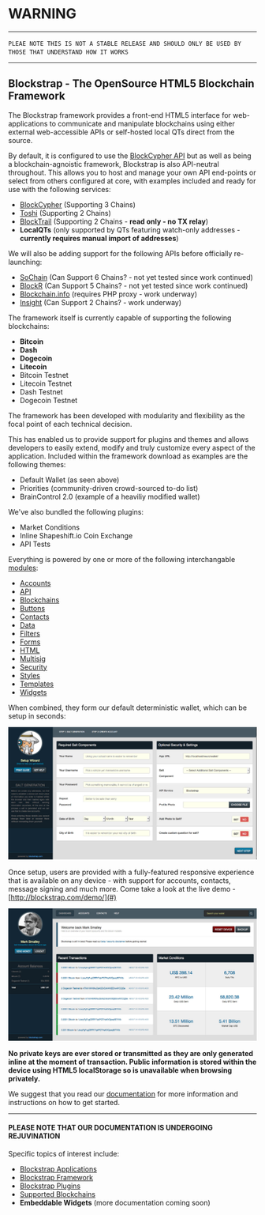 # WARNING
----------

`PLEAE NOTE THIS IS NOT A STABLE RELEASE AND SHOULD ONLY BE USED BY THOSE THAT UNDERSTAND HOW IT WORKS`

---------------------------------------------------------

## Blockstrap - The OpenSource HTML5 Blockchain Framework

The Blockstrap framework provides a front-end HTML5 interface for web-applications to communicate and manipulate blockchains using either external web-accessible APIs or self-hosted local QTs direct from the source.

By default, it is configured to use the [BlockCypher API](http://blocksypher.com) but as well as being a blockchain-agnoistic framework, Blockstrap is also API-neutral throughout. This allows you to host and manage your own API end-points or select from others configured at core, with examples included and ready for use with the following services:

* [BlockCypher](http://blockcypher.com) (Supporting 3 Chains)
* [Toshi](http://toshi.io) (Supporting 2 Chains)
* [BlockTrail](http://blocktrail.com) (Supporting 2 Chains - __read only - no TX relay__)
* __LocalQTs__ (only supported by QTs featuring watch-only addresses - __currently requires manual import of addresses__)

We will also be adding support for the following APIs before officially re-launching:

* [SoChain](http://chain.so) (Can Support 6 Chains? - not yet tested since work continued)
* [BlockR](http://blockr.io) (Can Support 5 Chains? - not yet tested since work continued)
* [Blockchain.info](http://blockchain.info) (requires PHP proxy - work underway)
* [Insight](http://insight.is) (Can Support 2 Chains? - work underway)

The framework itself is currently capable of supporting the following blockchains:

* __Bitcoin__
* __Dash__
* __Dogecoin__
* __Litecoin__
* Bitcoin Testnet
* Litecoin Testnet
* Dash Testnet
* Dogecoin Testnet

The framework has been developed with modularity and flexibility as the focal point of each technical decision. 

This has enabled us to provide support for plugins and themes and allows developers to easily extend, modify and truly customize every aspect of the application. Included within the framework download as examples are the following themes:

* Default Wallet (as seen above)
* Priorities (community-driven crowd-sourced to-do list)
* BrainControl 2.0 (example of a heaviliy modified wallet)

We've also bundled the following plugins:

* Market Conditions
* Inline Shapeshift.io Coin Exchange
* API Tests

Everything is powered by one or more of the following interchangable [modules](docs/en/framework/modules/):

* [Accounts](docs/en/framework/modules/accounts/)
* [API](docs/en/framework/modules/api/)
* [Blockchains](docs/en/framework/modules/blockchains/)
* [Buttons](docs/en/framework/modules/buttons/)
* [Contacts](docs/en/framework/modules/contacts/)
* [Data](docs/en/framework/modules/data/)
* [Filters](docs/en/framework/modules/filters/)
* [Forms](docs/en/framework/modules/forms/)
* [HTML](docs/en/framework/modules/html/)
* [Multisig](docs/en/framework/modules/multisig/)
* [Security](docs/en/framework/modules/security/)
* [Styles](docs/en/framework/modules/styles/)
* [Templates](docs/en/framework/modules/templates/)
* [Widgets](docs/en/framework/modules/widgets/)

When combined, they form our default deterministic wallet, which can be setup in seconds:

![Wallet Screen-Shot](docs/img/setup.jpg)

Once setup, users are provided with a fully-featured responsive experience that is available on any device - with support for accounts, contacts, message signing and much more. Come take a look at the live demo - [http://blockstrap.com/demo/](#)

![Wallet Screen-Shot](docs/img/dashboard.jpg)

__No private keys are ever stored or transmitted as they are only generated inline at the moment of transaction. Public information is stored within the device using HTML5 localStorage so is unavailable when browsing privately.__

We suggest that you read our [documentation](docs/en/) for more information and instructions on how to get started.

-----

#### PLEASE NOTE THAT OUR DOCUMENTATION IS UNDERGOING REJUVINATION

Specific topics of interest include:

* [Blockstrap Applications](docs/en/applications)
* [Blockstrap Framework](docs/en/framework)
* [Blockstrap Plugins](docs/en/plugins)
* [Supported Blockchains](docs/en/blockchains)
* __Embeddable Widgets__ (more documentation coming soon)